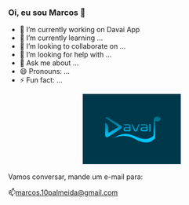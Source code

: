 ### Oi, eu sou Marcos 👋


- 🔭 I’m currently working on Davai App
- 🌱 I’m currently learning ...
- 👯 I’m looking to collaborate on ...
- 🤔 I’m looking for help with ...
- 💬 Ask me about ...
- 😄 Pronouns: ...
- ⚡ Fun fact: ...

<p align="center">
  <a href="https://www.qries.com/">
  <img src="https://github.com/Marcos14Almeida/Marcos14Almeida/blob/main/davai_logo.png" width="200" title="Davai App">
  </a>
</p>


Vamos conversar, mande um e-mail para:

📫marcos.10palmeida@gmail.com
